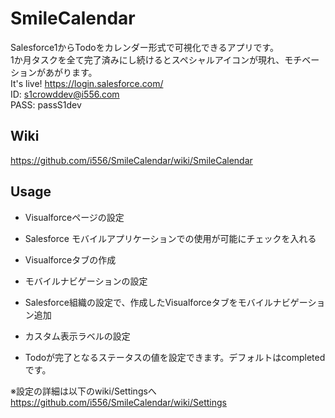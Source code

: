 SmileCalendar
=============
Salesforce1からTodoをカレンダー形式で可視化できるアプリです。  
1か月タスクを全て完了済みにし続けるとスペシャルアイコンが現れ、モチベーションがあがります。  
It's live! https://login.salesforce.com/  
ID: s1crowddev@i556.com  
PASS: passS1dev  

Wiki
---------------------------------
https://github.com/i556/SmileCalendar/wiki/SmileCalendar

Usage
----------------------
* Visualforceページの設定
 * Salesforce モバイルアプリケーションでの使用が可能にチェックを入れる
 * Visualforceタブの作成   

* モバイルナビゲーションの設定
 * Salesforce組織の設定で、作成したVisualforceタブをモバイルナビゲーション追加

* カスタム表示ラベルの設定
 * Todoが完了となるステータスの値を設定できます。デフォルトはcompletedです。

※設定の詳細は以下のwiki/Settingsへ
https://github.com/i556/SmileCalendar/wiki/Settings
